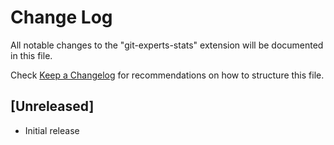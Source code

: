 # Change Log

All notable changes to the "git-experts-stats" extension will be documented in this file.

Check [Keep a Changelog](http://keepachangelog.com/) for recommendations on how to structure this file.

## [Unreleased]

- Initial release